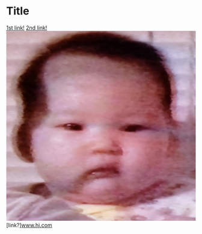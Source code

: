 # Title

[1st link!](https://idkwhtimdoing.com)
[2nd link!](www.imtired.com)
![image](photo.JPG)
[link?]www.hi.com